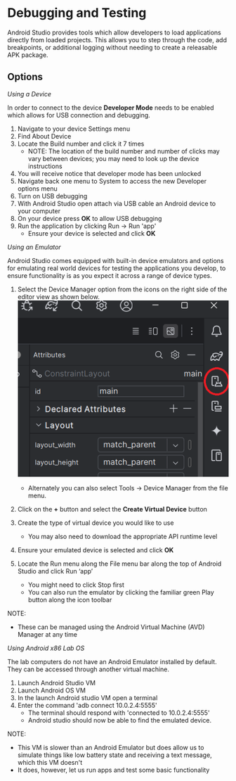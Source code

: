 # Debugging and Testing

Android Studio provides tools which allow developers to load applications directly from loaded projects.  This allows you to step through the code, add breakpoints, or additional logging without needing to create a releasable APK package.

## Options

_Using a Device_

In order to connect to the device __Developer Mode__ needs to be enabled which allows for USB connection and debugging.

1. Navigate to your device Settings menu
2. Find About Device
3. Locate the Build number and click it 7 times
    * NOTE: The location of the build number and number of clicks may vary between devices; you may need to look up the device instructions
4. You will receive notice that developer mode has been unlocked
5. Navigate back one menu to System to access the new Developer options menu
6. Turn on USB debugging
7. With Android Studio open attach via USB cable an Android device to your computer
8. On your device press **OK** to allow USB debugging
9. Run the application by clicking Run → Run 'app'
    * Ensure your device is selected and click **OK**

_Using an Emulator_

Android Studio comes equipped with built-in device emulators and options for emulating real world devices for testing the applications you develop, to ensure functionality is as you expect it across a range of device types.

1. Select the Device Manager option from the icons on the right side of the editor view as shown below.
![Device Manager](device_manager.png)
    * Alternately you can also select Tools -> Device Manager from the file menu.

2. Click on the __+__ button and select the __Create Virtual Device__ button
3. Create the type of virtual device you would like to use
    * You may also need to download the appropriate API runtime level
4. Ensure your emulated device is selected and click **OK**
5. Locate the Run menu along the File menu bar along the top of Android Studio and click Run ‘app’
    * You might need to click Stop first
    * You can also run the emulator by clicking the familiar green Play button along the icon toolbar

NOTE:
* These can be managed using the Android Virtual Machine (AVD) Manager at any time

_Using Android x86 Lab OS_

The lab computers do not have an Android Emulator installed by default.  They can be accessed through another virtual machine.

1. Launch Android Studio VM 
2. Launch Android OS VM
3. In the launch Android studio VM open a terminal
4. Enter the command 'adb connect 10.0.2.4:5555'
    * The terminal should respond with 'connected to 10.0.2.4:5555'
    * Android studio should now be able to find the emulated device. 

NOTE:
* This VM is slower than an Android Emulator but does allow us to simulate things like low battery state and receiving a text message, which this VM doesn't
* It does, however, let us run apps and test some basic functionality

